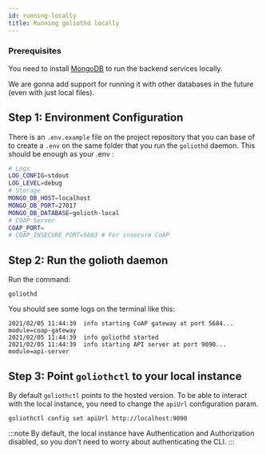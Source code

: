 ```yaml
---
id: running-locally
title: Running goliothd locally
---
```


### Prerequisites

You need to install [MongoDB](https://docs.mongodb.com/manual/installation/) to run the backend services locally.

We are gonna add support for running it with other databases in the future (even with just local files).

## Step 1: Environment Configuration

There is an `.env.example` file on the project repository that you can base of to create a `.env` on the same folder that you run the `goliothd` daemon. This should be enough as your .env :

```bash
# Logs
LOG_CONFIG=stdout
LOG_LEVEL=debug
# Storage
MONGO_DB_HOST=localhost
MONGO_DB_PORT=27017
MONGO_DB_DATABASE=golioth-local
# COAP Server
COAP_PORT=
# COAP_INSECURE_PORT=5683 # For insecure CoAP
```

## Step 2: Run the golioth daemon

Run the command:

```
goliothd
```

You should see some logs on the terminal like this:

```
2021/02/05 11:44:39  info starting CoAP gateway at port 5684... module=coap-gateway
2021/02/05 11:44:39  info goliothd started
2021/02/05 11:44:39  info starting API server at port 9090... module=api-server
```

## Step 3: Point `goliothctl` to your local instance

By default `goliothctl` points to the hosted version. To be able to interact with the local instance, you need to change the `apiUrl` configuration param.

```
goliothctl config set apiUrl http://localhost:9090
```

:::note
By default, the local instance have Authentication and Authorization disabled, so you don't need to worry about authenticating the CLI.
:::
